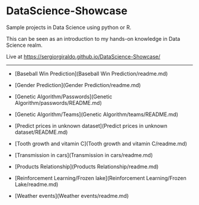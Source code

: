# DataScience-Showcase

Sample projects in Data Science using python or R.

This can be seen as an introduction to my hands-on knowledge in Data Science realm.

Live at https://sergiorgiraldo.github.io/DataScience-Showcase/

---

* [Baseball Win Prediction](Baseball Win Prediction/readme.md)

* [Gender Prediction](Gender Prediction/readme.md)

* [Genetic Algorithm/Passwords](Genetic Algorithm/passwords/README.md)

* [Genetic Algorithm/Teams](Genetic Algorithm/teams/README.md)

* [Predict prices in unknown dataset](Predict prices in unknown dataset/README.md)

* [Tooth growth and vitamin C](Tooth growth and vitamin C/readme.md)

* [Transmission in cars](Transmission in cars/readme.md)

* [Products Relationship](Products Relationship/readme.md)

* [Reinforcement Learning/Frozen lake](Reinforcement Learning/Frozen Lake/readme.md)

* [Weather events](Weather events/readme.md)
